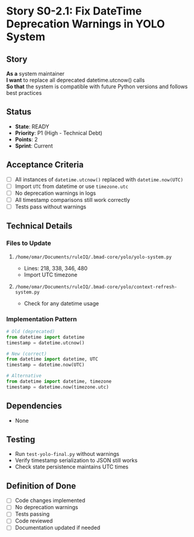 # Story S0-2.1: Fix DateTime Deprecation Warnings in YOLO System

## Story
**As a** system maintainer  
**I want** to replace all deprecated datetime.utcnow() calls  
**So that** the system is compatible with future Python versions and follows best practices

## Status
- **State**: READY
- **Priority**: P1 (High - Technical Debt)
- **Points**: 2
- **Sprint**: Current

## Acceptance Criteria
- [ ] All instances of `datetime.utcnow()` replaced with `datetime.now(UTC)`
- [ ] Import `UTC` from datetime or use `timezone.utc`
- [ ] No deprecation warnings in logs
- [ ] All timestamp comparisons still work correctly
- [ ] Tests pass without warnings

## Technical Details

### Files to Update
1. `/home/omar/Documents/ruleIQ/.bmad-core/yolo/yolo-system.py`
   - Lines: 218, 338, 346, 480
   - Import UTC timezone
   
2. `/home/omar/Documents/ruleIQ/.bmad-core/yolo/context-refresh-system.py`
   - Check for any datetime usage

### Implementation Pattern
```python
# Old (deprecated)
from datetime import datetime
timestamp = datetime.utcnow()

# New (correct)
from datetime import datetime, UTC
timestamp = datetime.now(UTC)

# Alternative
from datetime import datetime, timezone
timestamp = datetime.now(timezone.utc)
```

## Dependencies
- None

## Testing
- Run `test-yolo-final.py` without warnings
- Verify timestamp serialization to JSON still works
- Check state persistence maintains UTC times

## Definition of Done
- [ ] Code changes implemented
- [ ] No deprecation warnings
- [ ] Tests passing
- [ ] Code reviewed
- [ ] Documentation updated if needed